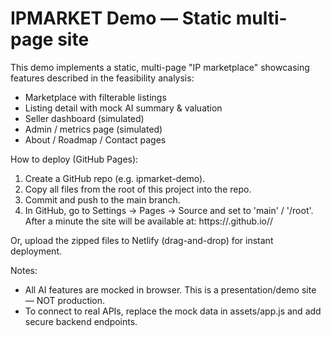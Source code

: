 IPMARKET Demo — Static multi-page site
====================================

This demo implements a static, multi-page "IP marketplace" showcasing features described in the feasibility analysis:
- Marketplace with filterable listings
- Listing detail with mock AI summary & valuation
- Seller dashboard (simulated)
- Admin / metrics page (simulated)
- About / Roadmap / Contact pages

How to deploy (GitHub Pages):
1. Create a GitHub repo (e.g. ipmarket-demo).
2. Copy all files from the root of this project into the repo.
3. Commit and push to the main branch.
4. In GitHub, go to Settings → Pages → Source and set to 'main' / '/root'. After a minute the site will be available at:
   https://<your-username>.github.io/<repo-name>/

Or, upload the zipped files to Netlify (drag-and-drop) for instant deployment.

Notes:
- All AI features are mocked in browser. This is a presentation/demo site — NOT production.
- To connect to real APIs, replace the mock data in assets/app.js and add secure backend endpoints.
